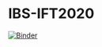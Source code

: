 # IBS-IFT2020

[![Binder](https://mybinder.org/badge_logo.svg)](https://mybinder.org/v2/gh/cheekyparticle/IBS-IFT2020/main?filepath=DMEFT_slides.ipynb)
